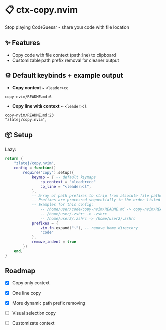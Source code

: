 # 📋 ctx-copy.nvim 
Stop playing CodeGuessr - share your code with file location

## ✨ Features 
 - Copy code with file context (path:line) to clipboard
 - Customizable path prefix removal for cleaner output

## ⚙️ Default keybinds + example output
 - **Copy context** ~ `<leader>cc`
```
copy-nvim/README.md:6
```
 - **Copy line with context** ~ `<leader>cl`
```
copy-nvim/README.md:23
"zlatej/copy.nvim",
```

## 📦 Setup
Lazy:
```lua
return {
	"zlatej/copy.nvim",
	config = function()
		require("copy").setup({
            keymap = { -- default keymaps
                cp_context = "<leader>cc"
                cp_line = "<leader>cl", 
            },
            -- Array of path prefixes to strip from absolute file paths
            -- Prefixes are processed sequentially in the order listed
            -- Examples for this config:
                -- /home/user/code/copy-nvim/README.md -> copy-nvim/README.md
                -- /home/user/.zshrc -> .zshrc
                -- /home/user2/.zshrc -> /home/user2/.zshrc
            prefixes = {
                vim.fn.expand("~"), -- remove home directory
                "code"
            },
            remove_indent = true
        })
	end,
}
```

## Roadmap 
- [x] Copy only context
- [x] One line copy
- [x] More dynamic path prefix removing
- [ ] Visual selection copy
- [ ] Customizate context

